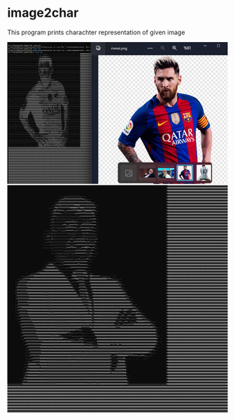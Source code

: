 # image2char
This program prints charachter representation of given image

![Alt Text](/ss2.jpg)
![Alt Text](/ss1.jpg "birthday gift")
